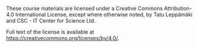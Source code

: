 These course materials are licensed under a Creative Commons Attribution- 4.0 International License, except where otherwise noted, by Tatu Leppämäki and CSC - IT Center for Science Ltd.

Full text of the license is available at <https://creativecommons.org/licenses/by/4.0/>.
